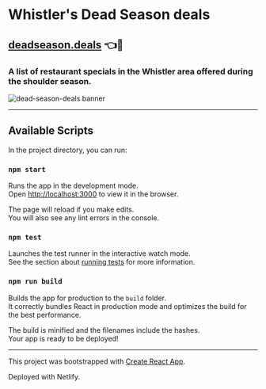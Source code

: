 # Whistler's Dead Season deals

## [deadseason.deals](https://deadseason.deals) 👈👀

### A list of restaurant specials in the Whistler area offered during the shoulder season.

![dead-season-deals banner](https://imgur.com/9Fg72pT.jpg)

---

## Available Scripts

In the project directory, you can run:

### `npm start`

Runs the app in the development mode.<br>
Open [http://localhost:3000](http://localhost:3000) to view it in the browser.

The page will reload if you make edits.<br>
You will also see any lint errors in the console.

### `npm test`

Launches the test runner in the interactive watch mode.<br>
See the section about [running tests](https://facebook.github.io/create-react-app/docs/running-tests) for more information.

### `npm run build`

Builds the app for production to the `build` folder.<br>
It correctly bundles React in production mode and optimizes the build for the best performance.

The build is minified and the filenames include the hashes.<br>
Your app is ready to be deployed!

---

This project was bootstrapped with [Create React App](https://github.com/facebook/create-react-app).

Deployed with Netlify.
